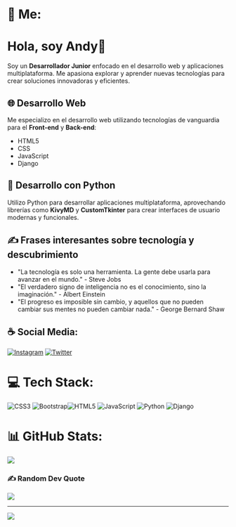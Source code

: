 # 👺 Me:
# Hola, soy Andy👾
Soy un **Desarrollador Junior** enfocado en el desarrollo web y aplicaciones multiplataforma. Me apasiona explorar y aprender nuevas tecnologías para crear soluciones innovadoras y eficientes.

## 🌐 Desarrollo Web

Me especializo en el desarrollo web utilizando tecnologías de vanguardia para el **Front-end** y **Back-end**:

- HTML5
- CSS
- JavaScript
- Django

## 🐍 Desarrollo con Python

Utilizo Python para desarrollar aplicaciones multiplataforma, aprovechando librerías como **KivyMD** y **CustomTkinter** para crear interfaces de usuario modernas y funcionales.

## ✍️ Frases interesantes sobre tecnología y descubrimiento

- "La tecnología es solo una herramienta. La gente debe usarla para avanzar en el mundo." - Steve Jobs
- "El verdadero signo de inteligencia no es el conocimiento, sino la imaginación." - Albert Einstein
- "El progreso es imposible sin cambio, y aquellos que no pueden cambiar sus mentes no pueden cambiar nada." - George Bernard Shaw


##  ☕ Social Media:
[![Instagram](https://img.shields.io/badge/Instagram-%23E4405F.svg?logo=Instagram&logoColor=white)](https://instagram.com/andy05.2.2) [![Twitter](https://img.shields.io/badge/Twitter-%231DA1F2.svg?logo=Twitter&logoColor=white)](https://twitter.com/4nd1) 

# 💻 Tech Stack:
![CSS3](https://img.shields.io/badge/css3-0022aa.svg?style=for-the-badge&logo=css3&logoColor=white) ![Bootstrap](https://img.shields.io/badge/bootstrap-aa00aa.svg?style=for-the-badge&logo=bootstrap&logoColor=white)![HTML5](https://img.shields.io/badge/html5-F13300.svg?style=for-the-badge&logo=html5&logoColor=white) ![JavaScript](https://img.shields.io/badge/javascript-%23323330.svg?style=for-the-badge&logo=javascript&logoColor=%23F7DF1E) ![Python](https://img.shields.io/badge/python-2270Aa?style=for-the-badge&logo=python&logoColor=ffdd54) ![Django](https://img.shields.io/badge/Django-227722?style=for-the-badge&logo=django&logoColor=ffdd54) 

# 📊 GitHub Stats:
![](https://github-readme-stats.vercel.app/api/top-langs/?username=4nd1-dev&theme=dark&hide_border=false&include_all_commits=false&count_private=false&layout=compact)

### ✍️ Random Dev Quote
![](https://quotes-github-readme.vercel.app/api?type=vetical&theme=radical)

---
[![](https://visitcount.itsvg.in/api?id=4nd1-dev&icon=5&color=6)](https://visitcount.itsvg.in)

<!-- Proudly created with GPRM ( https://gprm.itsvg.in ) -->
